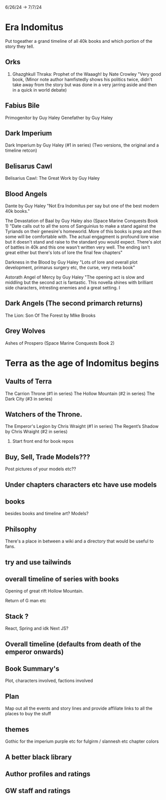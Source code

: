 6/26/24 -> 7/7/24



# Era Indomitus
Put togeather a grand timeline of all 40k books and which portion of the story they tell. 




## Orks
1. Ghazghkull Thraka: Prophet of the Waaagh! by Nate Crowley
"Very good book, (Minor note author hamfistedly shows his politics twice, didn't take away from the story but was done in a very jarring aside and then in a quick in world debate) 

## Fabius Bile
  Primogenitor by Guy Haley
  Genefather by Guy Haley

## Dark Imperium
Dark Imperium by Guy Haley (#1 in series) (Two versions, the original and a timeline retcon) 



## Belisarus Cawl
Belisarius Cawl: The Great Work by Guy Haley

## Blood Angels
Dante by Guy Haley
"Not Era Indomitus per say but one of the best modern 40k books." 



The Devastation of Baal by Guy Haley also (Space Marine Conquests Book 1)
"Date calls out to all the sons of Sanguinius to make a stand against the Tyriands on their genesire's homeworld. More of this books is prep and then some will be comfortable with. The actual engagment is profound lore wise but it doesn't stand and raise to the standard you would expect. There's alot of battles in 40k and this one wasn't written very well. The ending isn't great either but there's lots of lore the final few chapters"


Darkness in the Blood by Guy Haley "Lots of lore and overall plot development, primarus surgery etc, the curse, very meta book"


Astorath Angel of Mercy by Guy Haley
"The opening act is slow and middling but the second act is fantastic. This novella shines with brilliant side characters, intresting enemies and a great setting.
I

## Dark Angels (The second primarch returns)
The Lion: Son Of The Forest  by MIke Brooks


## Grey Wolves
Ashes of Prospero (Space Marine Conquests Book 2)


# Terra as the age of Indomitus begins

## Vaults of Terra
  The Carrion Throne (#1 in series)
  The Hollow Mountain (#2 in series)
  The Dark City (#3 in series)

## Watchers of the Throne.
 The Emperor's Legion by Chris Wraight (#1 in series)
 The Regent’s Shadow by Chris Wraight (#2 in series)


 

1. Start front end for book repos






## Buy, Sell, Trade Models??? 
Post pictures of your models etc?? 


## Under chapters characters etc have use models


## books
besides books and timeline art? Models?

## Philsophy
There's a place in between a wiki and a directory that would be useful to fans. 


## try and use tailwinds


## overall timeline of series with books 

Opening of great rift Hollow Mountain.

Return of G man etc


## Stack ?
React, Spring and idk Next JS?


## Overall timeline (defaults from death of the emperor onwards)


## Book Summary's 
Plot, characters involved, factions involved


## Plan 
Map out all the events and story lines and provide affiliate links to all the places to buy the stuff


## themes
Gothic for the imperium 
purple etc for fulgirm / slannesh etc
chapter colors

## A better black library


## Author profiles and ratings

## GW staff and ratings 
